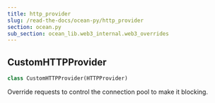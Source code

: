 ```yaml
---
title: http_provider
slug: /read-the-docs/ocean-py/http_provider
section: ocean.py
sub_section: ocean_lib.web3_internal.web3_overrides
---
```

## CustomHTTPProvider

```python
class CustomHTTPProvider(HTTPProvider)
```

Override requests to control the connection pool to make it blocking.

